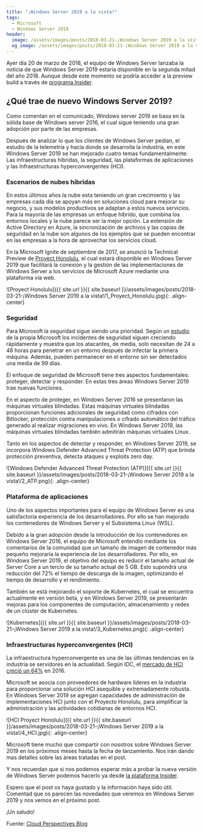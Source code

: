 ```yaml
---
title: "¡Windows Server 2019 a la vista!"
tags:
  - Microsoft
  - Windows Server 2019
header:
  image: /assets/images/posts/2018-03-21-¡Windows Server 2019 a la vista!/header.png
  og_image: /assets/images/posts/2018-03-21-¡Windows Server 2019 a la vista!/og.png
---
```


Ayer día 20 de marzo de 2018, el equipo de Windows Server lanzaba la noticia de que Windows Server 2019 estaría disponible en la segunda mitad del año 2018. Aunque desde este momento se podría acceder a la preview build a través de [programa Insider](https://insider.windows.com/en-us/for-business-getting-started-server/).

## ¿Qué trae de nuevo Windows Server 2019?

Como comentan en el comunicado, Windows server 2019 se basa en la sólida base de Windows server 2016, el cual sigue teniendo una gran adopción por parte de las empresas.

Después de analizar lo que los clientes de Windows Server pedían, el estudio de la telemetría y hacía donde se desarrolla la industria, en este Windows Server 2019 se han mejorado cuatro temas fundamentalmente: Las infraestructuras híbridas, la seguridad, las plataformas de aplicaciones y las Infraestructuras hyperconvergentes (HCI).

### Escenarios de nubes híbridas

En estos últimos años la nube esta teniendo un gran crecimiento y las empresas cada día se apoyan más en soluciones cloud para mejorar su negocio, y sus modelos productivos se adaptan a estos nuevos servicios. Para la mayoría de las empresas un enfoque híbrido, que combina los entornos locales y la nube parece ser la mejor opción. La extensión de Active Directory en Azure, la sincronización de archivos y las copias de seguridad en la nube son algunos de los ejemplos que se pueden encontrar en las empresas a la hora de aprovechar los servicios cloud.

En la Microsoft Ignite de septiembre de 2017, se anunció la Technical Preview de [Proyect Honolulu](https://docs.microsoft.com/es-es/windows-server/manage/honolulu/honolulu), el cual estará disponible en Windows Server 2019 que facilitará la conexión y la gestión de las implementaciones de Windows Server a los servicios de Microsoft Azure mediante una plataforma vía web.

![Proyect Honolulu]({{ site.url }}{{ site.baseurl }}/assets/images/posts/2018-03-21-¡Windows Server 2019 a la vista!/1_Proyect_Honolulu.jpg){: .align-center}

### Seguridad

Para Microsoft la seguridad sigue siendo una prioridad. Según un [estudio]( https://cloud-platform-assets.azurewebsites.net/anatomy-of-a-breach/) de la propia Microsoft los incidentes de seguridad siguen creciendo rápidamente y muestra que los atacantes, de media, solo necesitan de 24 a 48 horas para penetrar en un entorno después de infectar la primera máquina. Además, pueden permanecer en el entorno sin ser detectados una media de 99 días.

El enfoque de seguridad de Microsoft tiene tres aspectos fundamentales: proteger, detectar y responder. En estas tres áreas Windows Server 2019 trae nuevas funciones.

En el aspecto de proteger, en Windows Server 2016 se presentaron las máquinas virtuales blindadas. Estas máquinas virtuales blindadas proporcionan funciones adicionales de seguridad como cifrados con Bitlocker, protección contra manipulaciones o cifrado automático del tráfico generado al realizar migraciones en vivo. En Windows Server 2019, las máquinas virtuales blindadas también admitirán máquinas virtuales Linux.

Tanto en los aspectos de detectar y responder, en Windows Server 2019, se incorpora Windows Defender Advanced Threat Protection (ATP) que brinda protección preventiva, detecta ataques y exploits zero day.

![Windows Defender Advanced Threat Protection (ATP)]({{ site.url }}{{ site.baseurl }}/assets/images/posts/2018-03-21-¡Windows Server 2019 a la vista!/2_ATP.png){: .align-center}

### Plataforma de aplicaciones

Uno de los aspectos importantes para el equipo de Windows Server es una satisfactoria experiencia de los desarrolladores. Por ello se han mejorado los contenedores de Windows Server y el Subsistema Linux (WSL).

Debido a la gran adopción desde la introducción de los contenedores en Windows Server 2016, el equipo de Microsoft entendió mediante los comentarios de la comunidad que un tamaño de imagen de contenedor más pequeño mejoraría la experiencia de los desarrolladores. Por ello, en Windows Server 2019, el objetivo del equipo es reducir el tamaño actual de Server Core a un tercio de su tamaño actual de 5 GB. Esto supondrá una reducción del 72% el tiempo de descarga de la imagen, optimizando el tiempo de desarrollo y el rendimiento.

También se está mejorando el soporte de Kubernetes, el cual se encuentra actualmente en versión beta, y en Windows Server 2019, se presentarán mejoras para los componentes de computación, almacenamiento y redes de un clúster de Kubernetes.

![Kubernetes]({{ site.url }}{{ site.baseurl }}/assets/images/posts/2018-03-21-¡Windows Server 2019 a la vista!/3_Kubernetes.png){: .align-center}

### Infraestructuras hyperconvergentes (HCI)

La infraestructura hyperconvergente es una de las últimas tendencias en la industria se servidores en la actualidad. Según IDC, el [mercado de HCI creció un 64%](https://thestack.com/data-centre/2017/06/26/hyperconverged-market-grows-64-over-2016/) en 2016.

Microsoft se asocia con proveedores de hardware líderes en la industria para proporcionar una solución HCI asequible y extremadamente robusta. En Windows Server 2019 se agregan capacidades de administración de implementaciones HCI junto con el Proyecto Honolulu, para simplificar la administración y las actividades cotidianas de entornos HCI.

![HCI Proyect Honolulu]({{ site.url }}{{ site.baseurl }}/assets/images/posts/2018-03-21-¡Windows Server 2019 a la vista!/4_HCI.jpg){: .align-center}

Microsoft tiene mucho que compartir con nosotros sobre Windows Server 2019 en los próximos meses hasta la fecha de lanzamiento. Nos irán dando mas detalles sobre las áreas tratadas en el post.

Y nos recuerdan que si nos podemos esperar más a probar la nueva versión de Windows Server podemos hacerlo ya desde [la plataforma Insider](https://insider.windows.com/en-us/for-business-getting-started-server/).

Espero que el post os haya gustado y la información haya sido útil. Comentad que os parecen las novedades que veremos en Windows Server 2019 y nos vemos en el próximo post.

¡Un saludo!

Fuente: [Cloud Perspectives Blog]( https://cloudblogs.microsoft.com/windowsserver/2018/03/20/introducing-windows-server-2019-now-available-in-preview/)
